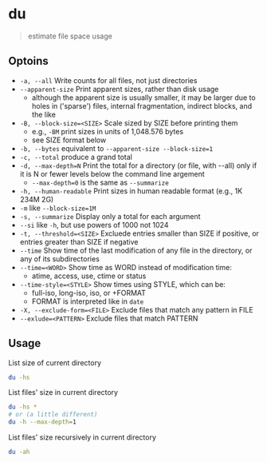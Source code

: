 # du

> estimate file space usage

## Optoins

- `-a, --all` Write counts for all files, not just directories
- `--apparent-size` Print apparent sizes, rather than disk usage
    - although the apparent size is usually smaller, it may be larger due to holes in ('sparse') files, internal fragmentation, indirect blocks, and the like
- `-B, --block-size=<SIZE>` Scale sized by SIZE before printing them
    - e.g., `-BM` print sizes in units of 1,048.576 bytes
    - see SIZE format below
- `-b, --bytes` equivalent to `--apparent-size --block-size=1`
- `-c, --total` produce a grand total
- `-d, --max-depth=N` Print the total for a directory (or file, with --all) only if it is N or fewer levels below the command line argement
    - `--max-depth=0` is the same as `--summarize`
- `-h, --human-readable` Print sizes in human readable format (e.g., 1K 234M 2G)
- `-m` like `--block-size=1M`
- `-s, --summarize` Display only a total for each argument
- `--si` like `-h`, but use powers of 1000 not 1024
- `-t, --threshold=<SIZE>` Excluede entries smaller than SIZE if positive, or entries greater than SIZE if negative
- `--time` Show time of the last modification of any file in the directory, or any of its subdirectories
- `--time=<WORD>` Show time as WORD instead of modification time:
    - atime, access, use, ctime or status
- `--time-style=<STYLE>` Show times using STYLE, which can be:
    - full-iso, long-iso, iso, or +FORMAT
    - FORMAT is interpreted like in `date`
- `-X, --exclude-form=<FILE>` Exclude files that match any pattern in FILE
- `--exlude=<PATTERN>` Exclude files that match PATTERN

## Usage

List size of current directory

```bash
du -hs
```

List files' size in current directory

```bash
du -hs *
# or (a little different)
du -h --max-depth=1
```

List files' size recursively in current directory

```bash
du -ah
```